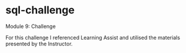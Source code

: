 # sql-challenge
Module 9: Challenge

For this challenge I referenced Learning Assist and utilised the materials presented by the Instructor. 
